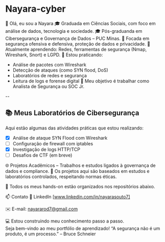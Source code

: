 # Nayara-cyber
👋 Olá, eu sou a Nayara
🎓 Graduada em Ciências Sociais, com foco em análise de dados, tecnologia e sociedade.
🎓 Pós-graduanda em Cibersegurança e Governança de Dados – PUC Minas.
🔐 Focada em segurança ofensiva e defensiva, proteção de dados e privacidade.
🌱 Atualmente aprendendo: Redes, ferramentas de segurança (Nmap, Wireshark, Snort) e LGPD.
🔧 Estou praticando:
- Análise de pacotes com Wireshark
- Detecção de ataques (como SYN flood, DoS)
- Laboratórios de redes e segurança
- Leitura de logs e forense digital
🎯 Meu objetivo é trabalhar como Analista de Segurança ou SOC Jr.

--

## 📚 Meus Laboratórios de Cibersegurança

Aqui estão algumas das atividades práticas que estou realizando:

- [x] Análise de ataque SYN Flood com Wireshark
- [ ] Configuração de firewall com iptables
- [x] Investigação de logs HTTP/TCP
- [ ] Desafios de CTF (em breve)

🌐 Projetos Acadêmicos – Trabalhos e estudos ligados à governança de dados e compliance.
📌 Os projetos aqui são baseados em estudos e laboratórios controlados, respeitando normas éticas.

📁 Todos os meus hands-on estão organizados nos repositórios abaixo.

📫 Contato
💼 LinkedIn [www.linkedin.com/in/nayarasouto7]

✉️ E-mail: nayararod7@gmail.com

💻 Estou construindo meu conhecimento passo a passo.  
Seja bem-vindo ao meu portfólio de aprendizado!
“A segurança não é um produto, é um processo.” – Bruce Schneier
